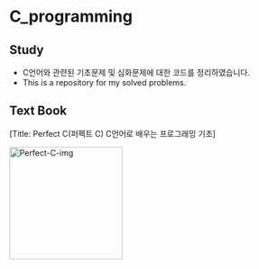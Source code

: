 # C_programming


## Study 
- C언어와 관련된 기초문제 및 심화문제에 대한 코드를 정리하였습니다.
- This is a repository for my solved problems.


## Text Book
[Title: Perfect C(퍼펙트 C) C언어로 배우는 프로그래밍 기초]

 <img width="200" alt="Perfect-C-img" src="http://image.kyobobook.co.kr/images/book/large/224/l9791185578224.jpg">
